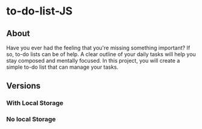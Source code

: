 # to-do-list-JS

## About
Have you ever had the feeling that you're missing something important? If so, to-do lists can be of help. A clear outline of your daily tasks will help you stay composed and mentally focused. In this project, you will create a simple to-do list that can manage your tasks.

## Versions
### With Local Storage
### No local Storage
